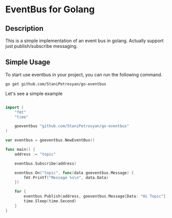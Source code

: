 # EventBus for Golang

## Description

This is a simple implementation of an event bus in golang. Actually support just publish/subscribe messaging.

## Simple Usage

To start use eventbus in your project, you can run the following command. 

```
go get github.com/StaniPetrosyan/go-eventbus
```

Let's see a simple example 

```go

import (
	"fmt"
	"time"

	goeventbus "github.com/StaniPetrosyan/go-eventbus"
)

var eventbus = goeventbus.NewEventBus()

func main() {
	address := "topic"

	eventbus.Subscribe(address)

	eventbus.On("topic", func(data goeventbus.Message) {
		fmt.Printf("Message %s\n", data.Data)
	})

	for {
		eventbus.Publish(address, goeventbus.Message{Data: "Hi Topic"})
		time.Sleep(time.Second)
	}
}

```

